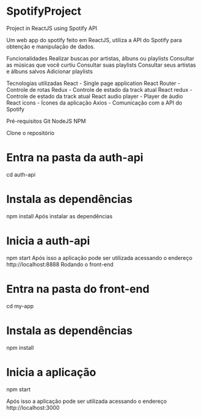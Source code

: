 # SpotifyProject
Project in ReactJS using Spotify API

Um web app do spotify feito em ReactJS, utiliza a API do Spotify para obtenção e manipulação de dados.


Funcionalidades
Realizar buscas por artistas, álbuns ou playlists
Consultar as músicas que você curtiu
Consultar suas playlists
Consultar seus artistas e álbuns salvos
Adicionar playlists

 Tecnologias utilizadas
 React - Single page application
 React Router - Controle de rotas
 Redux - Controle de estado da track atual
 React redux - Controle de estado da track atual
 React audio player - Player de áudio
 React icons - Ícones da aplicação
 Axios - Comunicação com a API do Spotify


Pré-requisitos
Git
NodeJS
NPM

Clone o repositório

# Entra na pasta da auth-api
cd auth-api

# Instala as dependências
npm install
Após instalar as dependências

# Inicia a auth-api
npm start
Após isso a aplicação pode ser utilizada acessando o endereço http://localhost:8888
Rodando o front-end

# Entra na pasta do front-end
cd my-app

# Instala as dependências
npm install

# Inicia a aplicação
npm start

Após isso a aplicação pode ser utilizada acessando o endereço http://localhost:3000
